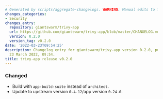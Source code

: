 ```yaml
---
# Generated by scripts/aggregate-changelogs. WARNING: Manual edits to this files will be overwritten.
changes_categories:
- Security
changes_entry:
  repository: giantswarm/trivy-app
  url: https://github.com/giantswarm/trivy-app/blob/master/CHANGELOG.md#020---2022-03-23
  version: 0.2.0
  version_tag: v0.2.0
date: '2022-03-23T09:54:25'
description: Changelog entry for giantswarm/trivy-app version 0.2.0, published on
  23 March 2022, 09:54.
title: trivy-app release v0.2.0
---
```


### Changed
- Build with `app-build-suite` instead of `architect`.
- Update to upstream version `0.4.12`/app version `0.24.0`.
